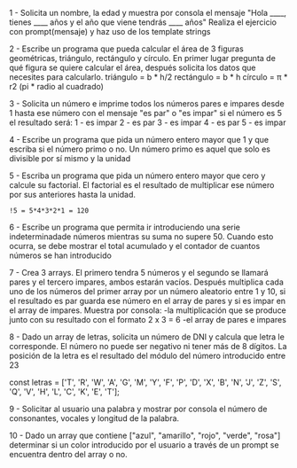 1 - Solicita un nombre, la edad y muestra por consola el mensaje "Hola ____, tienes ____ años y el año que viene tendrás ____ años"
Realiza el ejercicio con prompt(mensaje) y haz uso de los template strings

2 - Escribe un programa que pueda calcular el área de 3 figuras geométricas, triángulo, rectángulo y círculo. En primer lugar pregunta de qué figura se quiere calcular el área, después solicita los datos que necesites para calcularlo.
    triángulo = b * h/2
    rectángulo = b * h
    círculo = π * r2 (pi * radio al cuadrado)

3 - Solicita un número e imprime todos los números pares e impares desde 1 hasta ese número con el mensaje "es par" o "es impar"
    si el número es 5 el resultado será:
        1 - es impar
        2 - es par
        3 - es impar
        4 - es par
        5 - es impar

4 - Escribe un programa que pida un número entero mayor que 1 y que escriba si el número primo o no.
    Un número primo es aquel que solo es divisible por sí mismo y la unidad

5 - Escriba un programa que pida un número entero mayor que cero y calcule su factorial.
    El factorial es el resultado de multiplicar ese número por sus anteriores hasta la unidad.

    !5 = 5*4*3*2*1 = 120

6 - Escribe un programa que permita ir introduciendo una serie indeterminadade números mientras su suma no supere 50. Cuando esto ocurra, se debe mostrar el total acumulado y el contador de cuantos números se han introducido

7 - Crea 3 arrays. El primero tendra 5 números y el segundo se llamará pares y el tercero impares, ambos estarán vacíos. Después multiplica cada uno de los números del primer array por un número aleatorio entre 1 y 10, si el resultado es par guarda ese número en el array de pares y si es impar en el array de impares. Muestra por consola:
    -la multiplicación que se produce junto con su resultado con el formato 2 x 3 = 6
    -el array de pares e impares

8 - Dado un array de letras, solicita un número de DNI y calcula que letra le corresponde. El número no puede ser negativo ni tener más de 8 dígitos. La posición de la letra es el resultado del módulo del número introducido entre 23

const letras = ['T', 'R', 'W', 'A', 'G', 'M', 'Y', 'F', 'P', 'D', 'X', 'B', 'N', 'J', 'Z', 'S', 'Q', 'V', 'H', 'L', 'C', 'K', 'E', 'T'];

9 - Solicitar al usuario una palabra y mostrar por consola el número de consonantes, vocales y longitud de la palabra.

10 - Dado un array que contiene ["azul", "amarillo", "rojo", "verde", "rosa"] determinar si un color introducido por el usuario a través de un prompt se encuentra dentro del array o no.